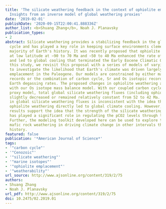 ```yaml
---
title: 'The silicate weathering feedback in the context of ophiolite emplacement:
  Insights from an inverse model of global weathering proxies'
date: '2019-02-01'
publishDate: '2020-09-15T22:00:41.888336Z'
author_list: <b>Shuang Zhang</b>, Noah J. Planavsky
publication_types:
- 2
abstract: Silicate weathering provides a stabilizing feedback in the global carbon
  cycle and has played a key role in keeping surface environments clement for the
  majority of Earth's history. It was recently proposed that ophiolite emplacement
  at low latitude at ∼90 to 70 Ma and ∼50 to 40 Ma enhanced the rate of silicate weathering
  and led to global cooling that terminated the Early Eocene Climatic Optimum. In
  this study, we revisit this proposal with a series of models of varying complexities
  to investigate the likelihood that Earth's climate was driven largely by ophiolite
  emplacement in the Paleogene. Our models are constrained by either marine Os isotopic
  records or the combination of carbon cycle, Sr and Os isotopic records, and solid
  Earth degassing rates. The proposed changes in ophiolite weathering are inconsistent
  with our Os isotope mass balance model. With our coupled carbon cycle and weathering
  proxy model, total global silicate weathering fluxes (including ophiolite weathering)
  slightly decreased or remained relatively constant from 52 to 42 Ma. This constancy
  in global silicate weathering fluxes is inconsistent with the idea that enhanced
  ophiolite weathering directly led to global climate cooling. However, our model
  results support the idea that the strength of the silicate weathering feedback (weatherability)
  has played a significant role in regulating the pCO2 levels through the Cenozoic.
  Further, the modeling toolkit developed here can be used to explore the role of
  mafic rock weathering in driving climate change in other intervals through Earth's
  history.
featured: false
publication: '*American Journal of Science*'
tags:
- '"carbon cycle"'
- '"Cenozoic"'
- '"silicate weathering"'
- '"marine isotopes"'
- '"ophiolite emplacement"'
- '"weatherability"'
url_source: http://www.ajsonline.org/content/319/2/75
authors:
- Shuang Zhang
- Noah J. Planavsky
url_pdf: http://www.ajsonline.org/content/319/2/75
doi: 10.2475/02.2019.01
---
```

